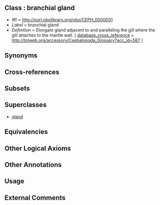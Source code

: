 
## Class : branchial gland

 * *IRI* = http://purl.obolibrary.org/obo/CEPH_0000031
 * *Label* = branchial gland
 * *Definition* = Elongate gland adjacent to and paralleling the gill where the gill attaches to the mantle wall. [ [database_cross_reference](../../ef/oboInOwl#hasDbXref.md) = http://tolweb.org/accessory/Cephalopoda_Glossary?acc_id=587 ]

## Synonyms


## Cross-references


## Subsets


## Superclasses

 * [gland](../../UBERON/30/UBERON_0002530.md)

## Equivalencies


## Other Logical Axioms


## Other Annotations


## Usage


## External Comments

